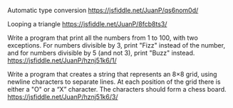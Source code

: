 Automatic type conversion
https://jsfiddle.net/JuanP/qs6nom0d/

Looping a triangle
https://jsfiddle.net/JuanP/8fcb8ts3/

Write a program that print all the numbers from 1 to 100, with two exceptions. For numbers divisible by 3, print "Fizz" instead of the number, and for numbers divisible by 5 (and not 3), print "Buzz" instead.
https://jsfiddle.net/JuanP/hznj51k6/1/

Write a program that creates a string that represents an 8×8 grid, using newline characters to separate lines. At each position of the grid there is either a "O" or a “X” character. The characters should form a chess board.
https://jsfiddle.net/JuanP/hznj51k6/3/
